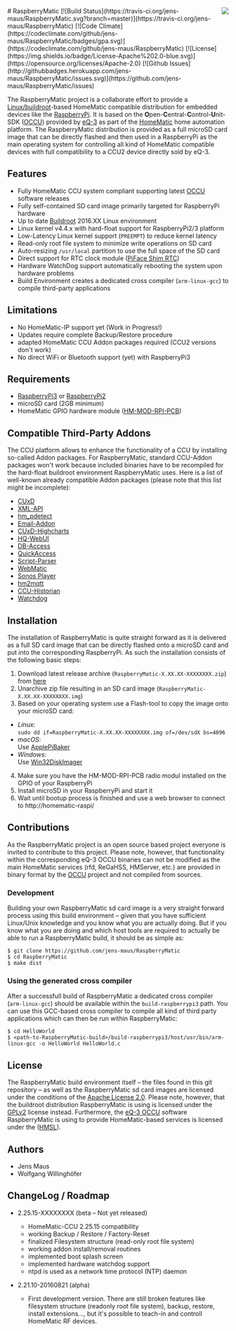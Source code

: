 <img src="https://github.com/jens-maus/RaspberryMatic/raw/master/buildroot-external/package/homematic/logo.png" align=right>
# RaspberryMatic
[![Build Status](https://travis-ci.org/jens-maus/RaspberryMatic.svg?branch=master)](https://travis-ci.org/jens-maus/RaspberryMatic)
[![Code Climate](https://codeclimate.com/github/jens-maus/RaspberryMatic/badges/gpa.svg)](https://codeclimate.com/github/jens-maus/RaspberryMatic)
[![License](https://img.shields.io/badge/License-Apache%202.0-blue.svg)](https://opensource.org/licenses/Apache-2.0)
[![Github Issues](http://githubbadges.herokuapp.com/jens-maus/RaspberryMatic/issues.svg)](https://github.com/jens-maus/RaspberryMatic/issues)

The RaspberryMatic project is a collaborate effort to provide a [Linux/buildroot](http://buildroot.org/)-based HomeMatic compatible distribution for embedded devices like the [RaspberryPi](https://www.raspberrypi.org/). It is based on the **O**pen-**C**entral-**C**ontrol-**U**nit-SDK ([OCCU](https://github.com/eq-3/occu)) provided by [eQ-3](http://eq-3.de) as part of the [HomeMatic](http://homematic.com/) home automation platform. The RaspberryMatic distribution is provided as a full microSD card image that can be directly flashed and then used in a RaspberryPi as the main operating system for controlling all kind of HomeMatic compatible devices with full compatibility to a CCU2 device directly sold by eQ-3.

## Features
* Fully HomeMatic CCU system compliant supporting latest [OCCU](https://github.com/eq-3/occu) software releases
* Fully self-contained SD card image primarily targeted for RaspberryPi hardware
* Up to date [Buildroot](http://buildroot.org/) 2016.XX Linux environment
* Linux kernel v4.4.x with hard-float support for RaspberryPi2/3 platform 
* Low-Latency Linux kernel support (`PREEMPT`) to reduce kernel latency
* Read-only root file system to minimize write operations on SD card
* Auto-resizing `/usr/local` partition to use the full space of the SD card
* Direct support for RTC clock module ([PiFace Shim RTC](http://www.piface.org.uk/products/piface_clock/))
* Hardware WatchDog support automatically rebooting the system upon hardware problems
* Build Environment creates a dedicated cross compiler (`arm-linux-gcc`) to compile third-party applications

## Limitations
* No HomeMatic-IP support yet (Work in Progress!)
* Updates require complete Backup/Restore procedure
* adapted HomeMatic CCU Addon packages required (CCU2 versions don't work)
* No direct WiFi or Bluetooth support (yet) with RaspberryPi3

## Requirements
* [RaspberryPi3](https://www.raspberrypi.org/products/raspberry-pi-3-model-b/) or [RaspberryPi2](https://www.raspberrypi.org/products/raspberry-pi-2-model-b)
* microSD card (2GB minimum)
* HomeMatic GPIO hardware module ([HM-MOD-RPI-PCB](http://www.elv.de/homematic-funkmodul-fuer-raspberry-pi-bausatz.html))

## Compatible Third-Party Addons
The CCU platform allows to enhance the functionality of a CCU by installing so-called Addon packages. For RaspberryMatic, standard CCU-Addon packages won't work because included binaries have to be recompiled for the hard-float buildroot environment RaspberryMatic uses. Here is a list of well-known already compatible Addon packages (please note that this list might be incomplete):

* [CUxD](https://github.com/jens-maus/cuxd)
* [XML-API](https://github.com/jens-maus/XML-API)
* [hm_pdetect](https://github.com/jens-maus/hm_pdetect)
* [Email-Addon](https://github.com/jens-maus/hm_email)
* [CUxD-Highcharts](https://github.com/hobbyquaker/CUxD-Highcharts)
* [HQ-WebUI](https://github.com/jens-maus/hq-webui)
* [DB-Access](https://github.com/jens-maus/dbaccess)
* [QuickAccess](https://github.com/jens-maus/quickaccess)
* [Script-Parser](https://github.com/jens-maus/scriptparser)
* [WebMatic](https://github.com/ldittmar81/webmatic)
* [Sonos Player](https://github.com/jens-maus/hm-sonos)
* [hm2mqtt](https://github.com/owagner/hm2mqtt)
* [CCU-Historian](https://github.com/jens-maus/hm-ccu-historian)
* [Watchdog](https://github.com/jens-maus/hm-watchdog)

## Installation
The installation of RaspberryMatic is quite straight forward as it is delivered as a full SD card image that can be directly flashed onto a microSD card and put into the corresponding RaspberryPi. As such the installation consists of the following basic steps:

1. Download latest release archive (`RaspberryMatic-X.XX.XX-XXXXXXXX.zip`) from [here](https://github.com/jens-maus/RaspberryMatic/releases)
2. Unarchive zip file resulting in an SD card image (`RaspberryMatic-X.XX.XX-XXXXXXXX.img`)
3. Based on your operating system use a Flash-tool to copy the image onto your microSD card:
  * <i>Linux</i>:<br>`sudo dd if=RaspberryMatic-X.XX.XX-XXXXXXXX.img of=/dev/sdX bs=4096`
  * <i>macOS</i>:<br>Use [ApplePiBaker](http://www.tweaking4all.com/hardware/raspberry-pi/macosx-apple-pi-baker/)
  * <i>Windows</i>:<br>Use [Win32DiskImager](https://sourceforge.net/projects/win32diskimager/)
4. Make sure you have the HM-MOD-RPI-PCB radio modul installed on the GPIO of your RaspberryPi
4. Install microSD in your RaspberryPi and start it
5. Wait until bootup process is finished and use a web browser to connect to http://homematic-raspi/
 
## Contributions
As the RaspberryMatic project is an open source based project everyone is invited to contribute to this project. Please note, however, that functionality within the corresponding eQ-3 OCCU binaries can not be modified as the main HomeMatic services (rfd, ReGaHSS, HMServer, etc.) are provided in binary format by the [OCCU](https://github.com/eq-3/occu) project and not compiled from sources.

### Development
Building your own RaspberryMatic sd card image is a very straight forward process using this build environment – given that you have sufficient Linux/Unix knowledge and you know what you are actually doing. But if you know what you are doing and which host tools are required to actually be able to run a RaspberryMatic build, it should be as simple as:

```
$ git clone https://github.com/jens-maus/RaspberryMatic
$ cd RaspberryMatic
$ make dist
```

### Using the generated cross compiler
After a successfull build of RaspberryMatic a dedicated cross compiler (`arm-linux-gcc`) should be available within the `build-raspberrypi3` path. You can use this GCC-based cross compiler to compile all kind of third party applications which can then be run within RaspberryMatic:

```
$ cd HelloWorld
$ <path-to-RaspberryMatic-build>/build-raspberrypi3/host/usr/bin/arm-linux-gcc -o HelloWorld HelloWorld.c
```

## License
The RaspberryMatic build environment itself – the files found in this git repository – as well as the RaspberryMatic sd card images are licensed under the conditions of the [Apache License 2.0](https://opensource.org/licenses/Apache-2.0). Please note, however, that the buildroot distribution RaspberryMatic is using is licensed under the [GPLv2](http://www.gnu.org/licenses/gpl-2.0.html) license instead. Furthermore, the [eQ-3 OCCU](https://github.com/eq-3/occu) software RaspberryMatic is using to provide HomeMatic-based services is licensed under the ([HMSL](https://github.com/eq-3/occu/blob/master/LicenseDE.txt)).

## Authors

* Jens Maus
* Wolfgang Willinghöfer

## ChangeLog / Roadmap

* 2.25.15-XXXXXXXX (beta – Not yet released)
  * HomeMatic-CCU 2.25.15 compatibility
  * working Backup / Restore / Factory-Reset
  * finalized Filesystem structure (read-only root file system)
  * working addon install/removal routines
  * implemented boot splash screen
  * implemented hardware watchdog support
  * ntpd is used as a network time protocol (NTP) daemon

* 2.21.10-20160821 (alpha)
  * First development version. There are still broken features like filesystem structure (readonly root file system), backup, restore, install extensions..., but it's possible to teach-in and controll HomeMatic RF devices.
